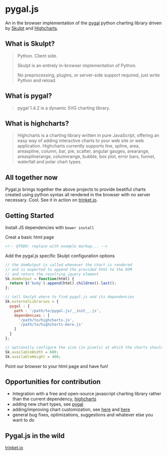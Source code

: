 pygal.js
========

An in the browser implementation of the [pygal](http://pygal.org) python
charting library driven by [Skulpt](http://www.skulpt.org/) and
[Highcharts](http://www.highcharts.com/).

## What is Skulpt?

> Python. Client side.
> 
> Skulpt is an entirely in-browser implementation of Python.
> 
> No preprocessing, plugins, or server-side support required, just write Python and reload.

## What is pygal?

> pygal 1.4.2 is a dynamic SVG charting library.

## What is highcharts?

> Highcharts is a charting library written in pure JavaScript, offering an easy way of adding interactive charts to your web site or web application. Highcharts currently supports line, spline, area, areaspline, column, bar, pie, scatter, angular gauges, arearange, areasplinerange, columnrange, bubble, box plot, error bars, funnel, waterfall and polar chart types.

## All together now

Pygal.js brings together the above projects to provide beatiful charts
created using python syntax all rendered in the browser with no server
necessary. Cool.  See it in action on [trinket.io](https://trinket.io/charts).

## Getting Started

Install JS dependencies with ```bower install```

Creat a basic html page

```html
<!-- @TODO: replace with example markup... -->
```

Add the pygal.js specific Skulpt configuration options
```js
// the domOutput is called whenever the chart is rendered
// and is expected to append the provided html to the DOM
// and return the resulting jquery element
Sk.domOutput = function(html) {
  return $('body').append(html).children().last();
};

// tell Skulpt where to find pygal.js and its dependencies
Sk.externalLibraries = {
  pygal : {
    path : '/path/to/pygal.js/__init__.js',
    dependencies : [
      '/path/to/highcharts.js',
      '/path/to/highcharts-more.js'
    ]
  }
};

// optionally configure the size (in pixels) at which the charts should render
Sk.availableWidth = 600;
Sk.availableHeight = 400;
```

Point our browser to your html page and have fun!

## Opportunities for contribution

* Integration with a free and open-source javascript charting library rather
  than the current dependency, [highcharts](http://www.highcharts.com/)
* adding new chart types, see [pygal](http://pygal.org/chart_types/)
* adding/improving chart customization, see
  [here](http://pygal.org/basic_customizations/) and
  [here](http://pygal.org/other_customizations/)
* general bug fixes, optimizations, suggestions and whatever else you want to do

## Pygal.js in the wild

[trinket.io](https://trinket.io/charts)




